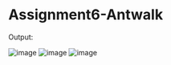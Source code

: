 # Assignment6-Antwalk


Output:

![image](https://user-images.githubusercontent.com/123260591/216829762-1b62d5f4-9134-496c-8c02-313d6b2503d0.png)
![image](https://user-images.githubusercontent.com/123260591/216829791-e574d10d-d424-4c26-9d18-d08282828e91.png)
![image](https://user-images.githubusercontent.com/123260591/216829802-142a7798-abf6-4bf4-987e-1b92a5221089.png)

